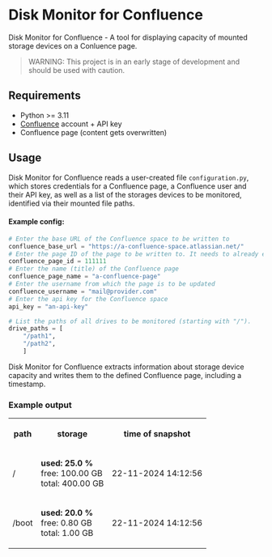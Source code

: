 # Disk Monitor for Confluence

Disk Monitor for Confluence - A tool for displaying capacity of mounted storage devices on a Conluence page.

> WARNING: This project is in an early stage of development and should be used with caution.

## Requirements

* Python >= 3.11
* [Confluence](https://www.atlassian.com/de/software/confluence) account + API key
* Confluence page (content gets overwritten)

## Usage

Disk Monitor for Confluence reads a user-created file `configuration.py`, which stores credentials for a Confluence page, a Confluence user and their API key, as well as a list of the storages devices to be monitored, identified via their mounted file paths.

#### Example config:
```python
# Enter the base URL of the Confluence space to be written to
confluence_base_url = "https://a-confluence-space.atlassian.net/"
# Enter the page ID of the page to be written to. It needs to already exist.
confluence_page_id = 111111
# Enter the name (title) of the Confluence page
confluence_page_name = "a-confluence-page"
# Enter the username from which the page is to be updated
confluence_username = "mail@provider.com"
# Enter the api key for the Confluence space 
api_key = "an-api-key"

# List the paths of all drives to be monitored (starting with "/").
drive_paths = [
    "/path1",
    "/path2",
    ]
```

Disk Monitor for Confluence extracts information about storage device capacity and writes them to the defined Confluence page, including a timestamp.

### Example output
<table>
  <tbody>
    <tr>
      <th>
        <p>
          <strong>path</strong>
        </p>
      </th>
      <th>
        <p>
          <strong>storage</strong>
        </p>
      </th>
      <th>
       <p>
         <strong>time of snapshot</strong>
       </p>
      </th>
    </tr>
    <tr>
      <td>
       <p>
         /
       </p>
      </td>
      <td>
       <p>
        <strong>used: 25.0 % </strong> <br/>
         free: 100.00 GB<br/>
         total: 400.00 GB<br/>
       </p>
      </td>
      <td>
       <p>
         22-11-2024 14:12:56
        </p>
      </td>
    </tr>
    <tr>
      <td>
       <p>
          /boot
        </p>
      </td>
      <td>
       <p>
          <strong>used: 20.0 % </strong> <br/>
          free: 0.80 GB<br/>
          total: 1.00 GB<br/>
        </p>
      </td>
      <td>
        <p>
          22-11-2024 14:12:56
        </p>
      </td>
    </tr>
  </tbody>
 </table>

